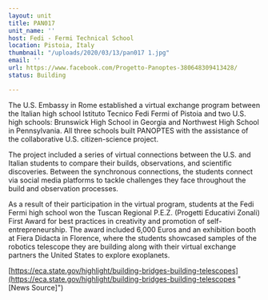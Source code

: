 ```yaml
---
layout: unit
title: PAN017
unit_name: ''
host: Fedi - Fermi Technical School
location: Pistoia, Italy
thumbnail: "/uploads/2020/03/13/pan017 1.jpg"
email: ''
url: https://www.facebook.com/Progetto-Panoptes-380648309413428/
status: Building

---
```

The U.S. Embassy in Rome established a virtual exchange program between the Italian high school Istituto Tecnico Fedi Fermi of Pistoia and two U.S. high schools: Brunswick High School in Georgia and Northwest High School in Pennsylvania. All three schools built PANOPTES with the assistance of the collaborative U.S. citizen-science project.

The project included a series of virtual connections between the U.S. and Italian students to compare their builds, observations, and scientific discoveries. Between the synchronous connections, the students connect via social media platforms to tackle challenges they face throughout the build and observation processes.

As a result of their participation in the virtual program, students at the Fedi Fermi high school won the Tuscan Regional P.E.Z. (Progetti Educativi Zonali) First Award for best practices in creativity and promotion of self-entrepreneurship. The award included 6,000 Euros and an exhibition booth at Fiera Didacta in Florence, where the students showcased samples of the robotics telescope they are building along with their virtual exchange partners the United States to explore exoplanets.

[https://eca.state.gov/highlight/building-bridges-building-telescopes](https://eca.state.gov/highlight/building-bridges-building-telescopes "[News Source]")